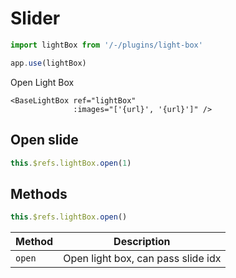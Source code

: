 # Slider

```ts
import lightBox from '/-/plugins/light-box'

app.use(lightBox)
```

<div class="h-12"></div>

<div class="mt-4 space-x-2">
    <base-button @click="$refs.lightBox.open()">Open Light Box</base-button>
</div>

<base-light-box ref="lightBox"
                :images="images"></base-light-box>

```vue
<BaseLightBox ref="lightBox"
              :images="['{url}', '{url}']" />
```

<div class="h-12"></div>

## Open slide

<div class="mt-4 flex">
  <template v-for="(image, idx) in images"
            :key="idx">
    <div class="p-3 w-1/4">
      <BaseRatio size="cover"
                 class="rounded-md cursor-pointer"
                 :src="image"
                 @click="$refs.lightBox.open(idx)"></BaseRatio>
    </div>
  </template>
</div>

```ts
this.$refs.lightBox.open(1)
```

<div class="h-12"></div>

## Methods

```ts
this.$refs.lightBox.open()
```

| Method | Description                        |
| ------ | ---------------------------------- |
| `open` | Open light box, can pass slide idx |

<script>
export default {
  data () {
    return {
      images: [
        'https://images.pexels.com/photos/4928726/pexels-photo-4928726.jpeg?auto=compress&cs=tinysrgb&dpr=2&h=650&w=940',
        'https://images.pexels.com/photos/7969590/pexels-photo-7969590.jpeg?auto=compress&cs=tinysrgb&dpr=1&w=500',
        'https://images.pexels.com/photos/7448045/pexels-photo-7448045.jpeg?auto=compress&cs=tinysrgb&dpr=2&h=650&w=940',
        'https://images.pexels.com/photos/6727544/pexels-photo-6727544.jpeg?auto=compress&cs=tinysrgb&dpr=2&h=650&w=940'
      ],
    }
  },
}
</script>
